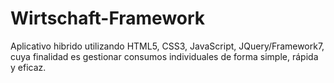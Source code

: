 # Wirtschaft-Framework
Aplicativo hibrido utilizando HTML5, CSS3, JavaScript, JQuery/Framework7, cuya finalidad es gestionar consumos individuales de forma simple, rápida y eficaz.
